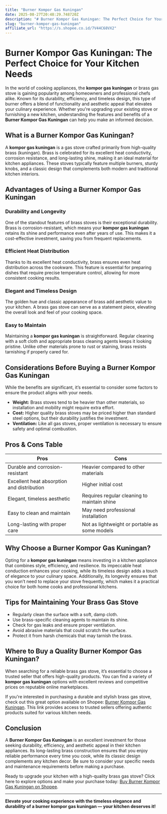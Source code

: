 ```yaml
---
title: "Burner Kompor Gas Kuningan"
date: 2025-08-27T20:48:29.748720Z
description: "# Burner Kompor Gas Kuningan: The Perfect Choice for Your Kitchen Needs..."
slug: "burner-kompor-gas-kuningan"
affiliate_url: "https://s.shopee.co.id/7V44C68VX2"
---
```

# Burner Kompor Gas Kuningan: The Perfect Choice for Your Kitchen Needs

In the world of cooking appliances, the **kompor gas kuningan** or brass gas stove is gaining popularity among homeowners and professional chefs alike. Known for its durability, efficiency, and timeless design, this type of burner offers a blend of functionality and aesthetic appeal that elevates your culinary experience. Whether you're upgrading your existing stove or furnishing a new kitchen, understanding the features and benefits of a **Burner Kompor Gas Kuningan** can help you make an informed decision.

## What is a Burner Kompor Gas Kuningan?

A **kompor gas kuningan** is a gas stove crafted primarily from high-quality brass (kuningan). Brass is celebrated for its excellent heat conductivity, corrosion resistance, and long-lasting shine, making it an ideal material for kitchen appliances. These stoves typically feature multiple burners, sturdy knobs, and a classic design that complements both modern and traditional kitchen interiors.

## Advantages of Using a Burner Kompor Gas Kuningan

### Durability and Longevity

One of the standout features of brass stoves is their exceptional durability. Brass is corrosion-resistant, which means your **kompor gas kuningan** retains its shine and performance even after years of use. This makes it a cost-effective investment, saving you from frequent replacements.

### Efficient Heat Distribution

Thanks to its excellent heat conductivity, brass ensures even heat distribution across the cookware. This feature is essential for preparing dishes that require precise temperature control, allowing for more consistent cooking results.

### Elegant and Timeless Design

The golden hue and classic appearance of brass add aesthetic value to your kitchen. A brass gas stove can serve as a statement piece, elevating the overall look and feel of your cooking space.

### Easy to Maintain

Maintaining a **kompor gas kuningan** is straightforward. Regular cleaning with a soft cloth and appropriate brass cleaning agents keeps it looking pristine. Unlike other materials prone to rust or staining, brass resists tarnishing if properly cared for.

## Considerations Before Buying a Burner Kompor Gas Kuningan

While the benefits are significant, it’s essential to consider some factors to ensure the product aligns with your needs.

- **Weight:** Brass stoves tend to be heavier than other materials, so installation and mobility might require extra effort.
- **Cost:** Higher quality brass stoves may be priced higher than standard steel options, but their durability justifies the investment.
- **Ventilation:** Like all gas stoves, proper ventilation is necessary to ensure safety and optimal combustion.

## Pros & Cons Table

| Pros                                        | Cons                                          |
|---------------------------------------------|----------------------------------------------|
| Durable and corrosion-resistant          | Heavier compared to other materials        |
| Excellent heat absorption and distribution| Higher initial cost                        |
| Elegant, timeless aesthetic               | Requires regular cleaning to maintain shine |
| Easy to clean and maintain                 | May need professional installation       |
| Long-lasting with proper care            | Not as lightweight or portable as some models |

## Why Choose a Burner Kompor Gas Kuningan?

Opting for a **kompor gas kuningan** means investing in a kitchen appliance that combines style, efficiency, and resilience. Its impeccable heat conduction enhances your cooking, while its timeless design adds a touch of elegance to your culinary space. Additionally, its longevity ensures that you won’t need to replace your stove frequently, which makes it a practical choice for both home cooks and professional kitchens.

## Tips for Maintaining Your Brass Gas Stove

- Regularly clean the surface with a soft, damp cloth.
- Use brass-specific cleaning agents to maintain its shine.
- Check for gas leaks and ensure proper ventilation.
- Avoid abrasive materials that could scratch the surface.
- Protect it from harsh chemicals that may tarnish the brass.

## Where to Buy a Quality Burner Kompor Gas Kuningan?

When searching for a reliable brass gas stove, it’s essential to choose a trusted seller that offers high-quality products. You can find a variety of **kompor gas kuningan** options with excellent reviews and competitive prices on reputable online marketplaces.

If you're interested in purchasing a durable and stylish brass gas stove, check out this great option available on Shopee: [Burner Kompor Gas Kuningan](https://s.shopee.co.id/7V44C68VX2). This link provides access to trusted sellers offering authentic products suited for various kitchen needs.

## Conclusion

A **Burner Kompor Gas Kuningan** is an excellent investment for those seeking durability, efficiency, and aesthetic appeal in their kitchen appliances. Its long-lasting brass construction ensures that you enjoy reliable performance every time you cook, while its classic design complements any kitchen decor. Be sure to consider your specific needs and maintenance requirements before making a purchase.

Ready to upgrade your kitchen with a high-quality brass gas stove? Click here to explore options and make your purchase today: [Buy Burner Kompor Gas Kuningan on Shopee](https://s.shopee.co.id/7V44C68VX2).

---

**Elevate your cooking experience with the timeless elegance and durability of a burner kompor gas kuningan — your kitchen deserves it!**
